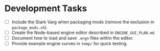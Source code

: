# Development Tasks

- [ ] Include the Stark Varg when packaging mods (remove the exclusion in `package_mods.sh`).
- [ ] Create the Node-based engine editor described in `ENGINE_GUI_PLAN.md`.
- [ ] Document how to load and save `.engn` files within the editor.
- [ ] Provide example engine curves in `temp/` for quick testing.
